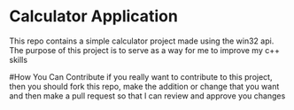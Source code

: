 # Calculator Application
This repo contains a simple calculator project made using the win32 api. The purpose of this project is to serve as a way for me to improve my c++ skills

#How You Can Contribute
if you really want to contribute to this project, then you should fork this repo, make the addition or change that you want and then make a pull request so that I can review and approve you changes
